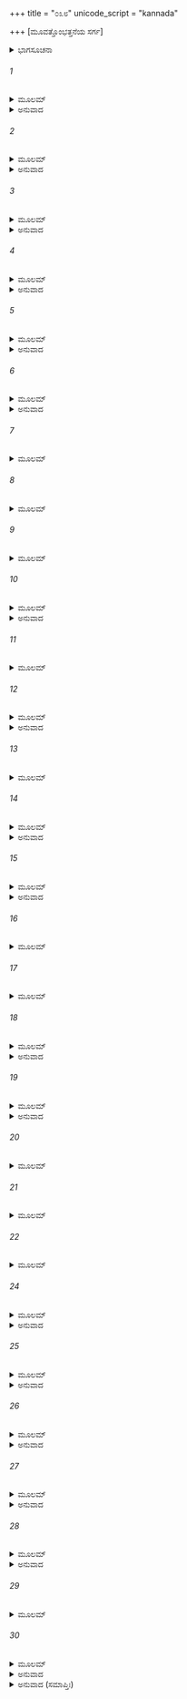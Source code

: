 +++
title = "೦೩೮"
unicode_script = "kannada"

+++
[ಮೂವತ್ತೊಂಭತ್ತನೆಯ ಸರ್ಗ]



<details><summary>ಭಾಗಸೂಚನಾ</summary>

ರಾಜರೆಲ್ಲರೂ ಶ್ರೀರಾಮನಿಗೆ ಕಪ್ಪ-ಕಾಣಿಗೆ ಅರ್ಪಿಸಿದುದು, ಶ್ರೀರಾಮನು ಅವೆಲ್ಲವನ್ನು ಮಿತ್ರರಿಗೂ, ವಾನರರಿಗೂ, ಕರಡಿಗಳಿಗೂ, ರಾಕ್ಷಸರಿಗೂ ಹಂಚಿಕೊಟ್ಟಿದ್ದು
</details>

###### 1


<details><summary>ಮೂಲಮ್</summary>

ತೇ ಪ್ರಯಾತಾ ಮಹಾತ್ಮಾನಃ ಪಾರ್ಥಿವಾಸ್ತೇ ಪ್ರಹೃಷ್ಟವತ್ ।  
ಗಜವಾಜಿಸಹಸ್ರೌಘೈಃ ಕಂಪಯಂತೋ ವಸುಂಧರಾಮ್ ॥
</details>

<details><summary>ಅನುವಾದ</summary>

ಮಹಾತ್ಮನಾದ ಆ ರಾಜರೆಲ್ಲರೂ ಸಾವಿರಾರು ಆನೆ-ಕುದುರೆ-ಕಾಲಾಳುಗಳಿಂದ ಸಮಾವೃತರಾಗಿ ಪರಮ ಹರ್ಷ ದಿಂದ ಭೂಮಿಯನ್ನು ನಡುಗಿಸುತ್ತಾ ಅಯೋಧ್ಯೆಯಿಂದ ಹೊರಟರು.॥1॥
</details>

###### 2


<details><summary>ಮೂಲಮ್</summary>

ಅಕ್ಷೌಹಿಣ್ಯೋ ಹಿ ತತ್ರಾಸನ್ರಾಘವಾರ್ಥೇ ಸಮುದ್ಯತಾಃ ।  
ಭರತಸ್ಯಾಜ್ಞಯಾನೇಕಾಃ ಪ್ರಹೃಷ್ಟಬಲವಾಹನಾಃ ॥
</details>

<details><summary>ಅನುವಾದ</summary>

ಭರತನ ಆಜ್ಞೆಯಂತೆ ಶ್ರೀರಾಮನ ಸಹಾಯಕ್ಕಾಗಿ ಅನೇಕ ಅಕ್ಷೌಹಿಣಿ ಸೈನ್ಯಗಳು ಯುದ್ಧಕ್ಕಾಗಿ ಬಂದಿದ್ದವು. ಆ ಎಲ್ಲ ಸೈನಿಕರು ಮತ್ತು ವಾಹನಗಳು ಹರ್ಷೋತ್ಸಾಹ ಗೊಂಡಿದ್ದವು.॥2॥
</details>

###### 3


<details><summary>ಮೂಲಮ್</summary>

ಊಚುಸ್ತೇ ಚ ಮಹೀಪಾಲಾ ಬಲದರ್ಪಸಮನ್ವಿತಾಃ ।  
ನ ರಾಮ ರಾವಣಂ ಯುದ್ಧೇ ಪಶ್ಯಾಮಃ ಪುರತಃ ಸ್ಥಿತಮ್ ॥
</details>

<details><summary>ಅನುವಾದ</summary>

ಆ ಎಲ್ಲ ಭೂಪಾಲರು ದರ್ಪದಿಂದ ಪರಸ್ಪರ ಹೀಗೆ ಮಾತನಾಡುತ್ತಿದ್ದರು - ನಾವು ಯುದ್ಧದಲ್ಲಿ ಶ್ರೀರಾಮ ಮತ್ತು ರಾವಣರು ಎದುರುಬದಿರಾಗಿ ನಿಂತಿರುವುದನ್ನು ನೋಡಲಾಗಲಿಲ್ಲ.॥3॥
</details>

###### 4


<details><summary>ಮೂಲಮ್</summary>

ಭರತೇನ ವಯಂ ಪಶ್ಚಾತ್ಸಮಾನೀತಾ ನಿರರ್ಥಕಮ್ ।  
ಹತಾ ಹಿ ರಾಕ್ಷಸಾಃ ಕ್ಷಿಪ್ರಂ ಪಾರ್ಥಿವೈಃ ಸ್ಯುರ್ನಸಂಶಯಃ ॥
</details>

<details><summary>ಅನುವಾದ</summary>

ಭರತನು ಮೊದಲೇ ನಮಗೆ ಸೂಚಿಸದೆ, ಯುದ್ಧ ಮುಗಿದ ಮೇಲೆ ನಮ್ಮನ್ನು ವ್ಯರ್ಥವಾಗಿ ಕರೆಸಿಕೊಂಡನು. ಎಲ್ಲ ರಾಜರು ಅಲ್ಲಿಗೆ ಹೋಗಿದ್ದರೆ, ಅವರಿಂದ ಸಮಸ್ತ ರಾಕ್ಷಸರ ಸಂಹಾರವು ಬೇಗನೇ ಅಗುತ್ತಿತ್ತು, ಇದರಲ್ಲಿ ಸಂಶಯವೇ ಇಲ್ಲ.॥4॥
</details>

###### 5


<details><summary>ಮೂಲಮ್</summary>

ರಾಮಸ್ಯ ಬಾಹುವೀರ್ಯೇಣ ರಕ್ಷಿತಾ ಲಕ್ಷ್ಮಣಸ್ಯ ಚ ।  
ಸುಖಂ ಪಾರೇ ಸಮುದ್ರಸ್ಯ ಯುಧ್ಯೇಮ ವಿಗತಜ್ವರಾಃ ॥
</details>

<details><summary>ಅನುವಾದ</summary>

ಶ್ರೀರಾಮ ಮತ್ತು ಲಕ್ಷ್ಮಣರ ಬಾಹುಬಲದಿಂದ ಸುರಕ್ಷಿತ ಮತ್ತು ನಿಶ್ಚಿಂತರಾಗಿ ನಾವು ಸಮುದ್ರದ ಆಚೆಗೆ ಸುಖಪೂರ್ವಕವಾಗಿ ಯುದ್ಧ ಮಾಡುತ್ತಿದ್ದೆವು.॥5॥
</details>

###### 6


<details><summary>ಮೂಲಮ್</summary>

ಏತಾಶ್ಚಾನ್ಯಾಶ್ಚ ರಾಜಾನಃ ಕಥಾಸ್ತತ್ರ ಸಹಸ್ರಶಃ ।  
ಕಥಯಂತಃ ಸ್ವರಾಜ್ಯಾನಿ ಜಗ್ಮುರ್ಹರ್ಷಸಮನ್ವಿತಾಃ ॥
</details>

<details><summary>ಅನುವಾದ</summary>

ಇವರು ಇನ್ನೂ ಬಹಳಷ್ಟು ಮಾತುಗಳನ್ನಾಡುತ್ತಾ ಸಾವಿರಾರು ರಾಜರು ಬಹಳ ಹರ್ಷದಿಂದ ತಮ್ಮ-ತಮ್ಮ ರಾಜ್ಯಗಳಿಗೆ ತೆರಳಿದರು.॥6॥
</details>

###### 7


<details><summary>ಮೂಲಮ್</summary>

ಸ್ವಾನಿ ರಾಜ್ಯಾನಿ ಮುಖ್ಯಾನಿ ಋದ್ಧಾನಿ ಮುದಿತಾನಿ ಚ ।  
ಸಮೃದ್ಧಧನಧಾನ್ಯಾನಿ ಪೂರ್ಣಾನಿ ವಸುಮಂತಿ ಚ ॥
</details>

###### 8


<details><summary>ಮೂಲಮ್</summary>

ಯಥಾಪುರಾಣಿ ತೇ ಗತ್ವಾರತ್ನಾನಿ ವಿವಿಧಾನ್ಯಥ ।  
ರಾಮಸ್ಯ ಪ್ರಿಯಕಾಮಾರ್ಥಮುಪಹಾರಂ ನೃಪಾ ದದುಃ ॥
</details>

###### 9


<details><summary>ಮೂಲಮ್</summary>

ಅಶ್ವಾನ್ಯಾನಾನಿ ರತ್ನಾನಿ ಹಸ್ತಿನಶ್ಚ ಮದೋತ್ಕಟಾನ್ ।  
ಚಂದನಾನಿಚ ಮುಖ್ಯಾನಿ ದಿವ್ಯಾನ್ಯಾಭರಣಾನಿ ಚ ॥
</details>

###### 10


<details><summary>ಮೂಲಮ್</summary>

ಮಣಿಮುಕ್ತಾಪ್ರವಾಲಾಂಸ್ತು ದಾಸ್ಯೋ ರೂಪಸಮನ್ವಿತಾಃ ।  
ಅಜಾವಿಕಂ ಚ ವಿವಿಧಂ ರಥಾಂಸ್ತುವಿವಿಧಾನ್ ಬಹೂನ್ ॥
</details>

<details><summary>ಅನುವಾದ</summary>

ಅವರ ಪ್ರಸಿದ್ಧ ರಾಜ್ಯಗಳು ಸಮೃದ್ಧಿಶಾಲಿ, ಸುಖ-ಆನಂದದಿಂದ ಪರಿಪೂರ್ಣ, ಧನ-ಧಾನ್ಯಗಳಿಂದ ಸಂಪನ್ನ ಹಾಗೂ ರತ್ನಾದಿಗಳಿಂದ ತುಂಬಿ ತುಳುಕುತ್ತಿದ್ದವು. ಆ ರಾಜ್ಯ, ನಗರಗಳಿಗೆ ಹೋಗಿ ಆ ರಾಜರು ಶ್ರೀರಾಮನ ಪ್ರಿಯಮಾಡುವ ಇಚ್ಛೆಯಿಂದ ನಾನಾ ರೀತಿಯ ರತ್ನಾದಿಗಳನ್ನು ಉಡುಗೊರೆಯಾಗಿ ಅವನಿಗೆ ಕಳಿಸಿದರು. ಕುದುರೆ, ವಾಹನಗಳು, ರತ್ನಗಳು, ಮತ್ತಗಜ, ಉತ್ತಮ ಚಂದನ, ದಿವ್ಯ ಆಭೂಷಣ, ಮಣಿ, ಮುತ್ತು, ಹವಳ, ಸುಂದರ ದಾಸಿಯರು, ನಾನಾ ಪ್ರಕಾರದ ಆಡು-ಕುರಿಗಳನ್ನು, ಹಾಗೂ ಬಗೆ-ಬಗೆಯ ಅನೇಕ ರಥಗಳನ್ನು ಕಾಣಿಕೆಯಾಗಿ ಕಳಿಸಿಕೊಟ್ಟರು.॥7-10॥
</details>

###### 11


<details><summary>ಮೂಲಮ್</summary>

ಭರತೋ ಲಕ್ಷ್ಮಣಶ್ಚೈವ ಶತ್ರುಘ್ನಶ್ಚ ಮಹಾಬಲಃ ।  
ಆದಾಯ ತಾನಿ ರತ್ನಾನಿ ಸ್ವಾಂ ಪುರೀಂ ಪುನರಾಗತಾಃ ॥
</details>

###### 12


<details><summary>ಮೂಲಮ್</summary>

ಆಗಮ್ಯ ಚ ಪುರೀಂ ರಮ್ಯಾಮಯೋಧ್ಯಾಂ ಪುರುಷರ್ಷಭಾಃ ।  
ತಾನಿ ರತ್ನಾನಿ ಚಿತ್ರಾಣಿ ರಾಮಾಯಸಮುಪಾನಯನ್ ॥
</details>

<details><summary>ಅನುವಾದ</summary>

ಮಹಾಬಲಿ ಭರತ, ಲಕ್ಷ್ಮಣ, ಶತ್ರುಘ್ನರು ಆ ರತ್ನಗಳನ್ನು ಎತ್ತಿಕೊಂಡು ಅಯೋಧ್ಯೆಗೆ ಬಂದರು. ರಮಣೀಯ ಅಯೋಧ್ಯಾಪುರಿಗೆ ಬಂದು ಆ ಮೂವರೂ ಸಹೋದರರು ಆ ವಿಚಿತ್ರ ರತ್ನಗಳನ್ನು ಶ್ರೀರಾಮನಿಗೆ ಅರ್ಪಿಸಿದರು.॥11-12॥
</details>

###### 13


<details><summary>ಮೂಲಮ್</summary>

ಪ್ರತಿಗೃಹ್ಯ ಚ ತತ್ಸರ್ವಂ ರಾಮಃ ಪ್ರೀತಿಸಮನ್ವಿತಃ ।  
ಸುಗ್ರೀವಾಯ ದದೌ ರಾಜ್ಞೇಮಹಾತ್ಮಾ ಕೃತಕರ್ಮಣೇ ॥
</details>

###### 14


<details><summary>ಮೂಲಮ್</summary>

ವಿಭೀಷಣಾಯ ಚ ದದೌ ತಥಾನ್ಯೇಭ್ಯೋಽಪಿ ರಾಘವಃ ।  
ರಾಕ್ಷಸೇಭ್ಯಃ ಕಪಿಭ್ಯಶ್ಚ ಯೈರ್ವೃತೋ ಜಯಮಾಪ್ತವಾನ್ ॥
</details>

<details><summary>ಅನುವಾದ</summary>

ಅದೆಲ್ಲವನ್ನು ಸ್ವೀಕರಿಸಿ ಮಹಾತ್ಮಾ ಶ್ರೀರಾಮನು ಬಹಳ ಸಂತೋಷದಿಂದ ಉಪಕಾರೀ ವಾನರರಾಜ ಸುಗ್ರೀವ ಮತ್ತು ವಿಭೀಷಣರನ್ನು ಹಾಗೂ ಇತರ ರಾಕ್ಷಸರಿಗೆ, ವಾನರರಿಗೆ ಅದನ್ನು ಹಂಚಿಬಿಟ್ಟನು; ಏಕೆಂದರೆ ಅವರಿಂದ ಸುತ್ತುವರೆದು ಶ್ರೀರಾಮನು ಯುದ್ಧದಲ್ಲಿ ವಿಜಯ ಪ್ರಾಪ್ತಿ ಮಾಡಿ ಕೊಂಡಿದ್ದನು.॥13-14॥
</details>

###### 15


<details><summary>ಮೂಲಮ್</summary>

ತೇ ಸರ್ವೇ ರಾಮದತ್ತಾನಿ ರತ್ನಾನಿ ಕಪಿರಾಕ್ಷಸಾಃ ।  
ಶಿರೋಭಿರ್ಧಾರಯಾಮಾಸುರ್ಭುಜೇಷು ಚ ಮಹಾಬಲಾಃ ॥
</details>

<details><summary>ಅನುವಾದ</summary>

ಆ ಎಲ್ಲ ಮಹಾಬಲೀ ವಾನರರು ಮತ್ತು ರಾಕ್ಷಸರು ಶ್ರೀರಾಮಚಂದ್ರನು ಕೊಟ್ಟಿರುವ ಆ ರತ್ನಗಳನ್ನು ತಮ್ಮ ಮಸ್ತಕ ಮತ್ತು ಭುಜಗಳಲ್ಲಿ ಧರಿಸಿಕೊಂಡರು.॥15॥
</details>

###### 16


<details><summary>ಮೂಲಮ್</summary>

ಹನೂಮಂತಂ ಚ ನೃಪತಿರಿಕ್ಷ್ವಾಕೂಣಾಂ ಮಹಾರಥಃ ।  
ಅಂಗದಂ ಚ ಮಹಾಬಾಹುಮಂಕಮಾರೋಪ್ಯವೀರ್ಯವಾನ್ ॥
</details>

###### 17


<details><summary>ಮೂಲಮ್</summary>

ರಾಮಃ ಕಮಲಪತ್ರಾಕ್ಷಃ ಸುಗ್ರೀವಮಿದಮಬ್ರವೀತ್ ।  
ಅಂಗದಸ್ತೇ ಸುಪುತ್ರೋಽಯಂ ಮಂತ್ರೀ ಚಾಪ್ಯನಿಲಾತ್ಮಜಃ ॥
</details>

###### 18


<details><summary>ಮೂಲಮ್</summary>

ಸುಗ್ರೀವಮಂತ್ರಿತೇ ಯುಕ್ತೌ ಮಮ ಚಾಪಿ ಹಿತೇ ರತೌ ।  
ಅರ್ಹತೋ ವಿವಿಧಾಂ ಪೂಜಾಂ ತ್ವತ್ಕೃತೇ ವೈ ಹರೀಶ್ವರ ॥
</details>

<details><summary>ಅನುವಾದ</summary>

ಅನಂತರ ಇಕ್ಷ್ವಾಕು ನರೇಶ ಮಹಾಪರಾಕ್ರಮಿ, ಮಹಾರಥಿ ಕಮಲನಯನ ಶ್ರೀರಾಮನು ಮಹಾಬಾಹು ಹನುಮಾನ್ ಹಾಗೂ ಅಂಗದರನ್ನು ತೊಡೆಯಲ್ಲಿ ಕುಳ್ಳಿರಿಸಿಕೊಂಡು ಸುಗ್ರೀವನಲ್ಲಿ ಹೀಗೆ ಹೇಳಿದನು- ಸುಗ್ರೀವನೇ! ಅಂಗದನು ನಿನ್ನ ಸುಪುತ್ರನಾಗಿದ್ದಾನೆ. ಪವನಕುಮಾರ ಹನುಮಂತನು ಮಂತ್ರಿ. ವಾನರರಾಜನೇ! ಇವರಿಬ್ಬರೂ ನನಗೆ ಮಂತ್ರಿಗಳ ಕೆಲಸ ಮಾಡುತ್ತಿದ್ದರು ಹಾಗೂ ಸದಾ ನನ್ನ ಹಿತಸಾಧನೆಯಲ್ಲೇ ತೊಡಗಿರುತ್ತಿದ್ದರು. ಅದಕ್ಕಾಗಿ ವಿಶೇಷವಾಗಿ ನಿನ್ನಿಂದಾಗಿ ಇವರು ನನ್ನಿಂದ ವಿವಿಧ ಆದರ ಸತ್ಕಾರ ಹಾಗೂ ಉಡುಗೊರೆ ಪಡೆಯಲು ಯೋಗ್ಯರಾಗಿದ್ದಾರೆ.॥16-18॥
</details>

###### 19


<details><summary>ಮೂಲಮ್</summary>

ಇತ್ಯುಕ್ತ್ವಾವ್ಯಪಮುಚ್ಯಾಂಗಾದ್ಭೂಷಣಾನಿ ಮಹಾಯಶಾಃ ।  
ಸ ಬಂಧ ಮಹಾರ್ಹಾಣಿ ತದಾಂಗದಹನೂಮತೋಃ ॥
</details>

<details><summary>ಅನುವಾದ</summary>

ಹೀಗೆ ಹೇಳಿ ಮಹಾಯಶಸ್ವೀ ಶ್ರೀರಾಮನು ತನ್ನ ಮೈಮೇಲಿಂದ ಬಹುಮೂಲ್ಯ ಆಭೂಷಣ ತೆಗೆದು ಅದನ್ನು ಅಂಗದ ಹಾಗೂ ಹನುಮಂತರಿಗೆ ತೊಡಿಸಿದನು.॥19॥
</details>

###### 20


<details><summary>ಮೂಲಮ್</summary>

ಆಭಾಷ್ಯ ಚ ಮಹಾವೀರ್ಯಾನ್ರಾಘವೋ ಯೂಥಪರ್ಷಭಾನ್ ।  
ನೀಲಂ ನಲಂ ಕೇಸರಿಣಂ ಕುಮುದಂ ಗಂಧಮಾದನಮ್ ॥
</details>

###### 21


<details><summary>ಮೂಲಮ್</summary>

ಸುಷೇಣಂ ಪನಸಂ ವೀರಂ ಮೈಂದಂ ದ್ವಿವಿದಮೇವ ಚ ।  
ಜಾಂಬವಂತಂ ಗವಾಕ್ಷಂ ಚ ವಿನತಂ ಧೂಮ್ರಮೇವ ಚ ॥
</details>

###### 22


<details><summary>ಮೂಲಮ್</summary>

ವಲೀಮುಖಂ ಪ್ರಜಂಘಂ ಚ ಸಂನಾದಂ ಚ ಮಹಾಬಲಮ್ ।  
ದರೀಮುಖಂ ದಧಿಮುಖಮಿಂದ್ರಜಾನುಂ ಚ ಯೂಥಪಮ್ ॥(ಶ್ಲೋಕ - 23)  
ಮಧುರಂ ಶ್ಲಕ್ಷ್ಣಯಾ ವಾಚಾ ನೇತ್ರಾಭ್ಯಾಮಪಿಬನ್ನಿವ ।  
ಸುಹೃದೋಮೇ ಭವಂತಶ್ಚ ಶರೀರಂ ಭ್ರಾತರಸ್ತಥಾ ॥
</details>

###### 24


<details><summary>ಮೂಲಮ್</summary>

ಯುಷ್ಮಾಭಿರುದ್ಧೃತಶ್ಚಾಹಂ ವ್ಯಸನಾತ್ಕಾನನೌಕಸಃ ।  
ಧನ್ಯೋ ರಾಜಾ ಚ ಸುಗ್ರೀವೋ ಭವದ್ಭಿಃ ಸುಹೃದಾಂ ವರೈಃ ॥
</details>

<details><summary>ಅನುವಾದ</summary>

ಬಳಿಕ ಶ್ರೀರಘುನಾಥನು ಮಹಾಪರಾಕ್ರಮಿ ವಾನರ ಸೇನಾಪತಿಗಳಾದ ನೀಲ, ನಳ, ಕೇಸರೀ, ಕುಮುದ, ಗಂಧಮಾದನ, ಸುಷೇಣ, ಪನಸ, ವೀರಮೈಂದ, ದ್ವಿವಿದ, ಜಾಂಬವಂತ, ಗವಾಕ್ಷ, ವಿನತ, ಧೂಮ್ರ, ಬಲಿಮುಖ, ಪ್ರಜಂಘ, ಮಹಾಬಲಿ ಸಂನಾದ, ದಧಿಮುಖ, ದರೀಮುಖ ಮತ್ತು ಇಂದ್ರಜಾನು ಇವರನ್ನು ಕರೆದು ಅವರನ್ನು ಕಣ್ಣುಗಳಿಂದಲೇ ಕುಡಿದುಬಿಡುವನೋ ಎಂಬಂತೆ ನೋಡಿದನು. ಅವನು ಸ್ನೇಹಯುಕ್ತ ಮಧುರ ವಾಣಿಯಿಂದ ಅವರಲ್ಲಿ ಹೇಳಿದನು - ವಾನರ ವೀರರೇ! ನೀವು ನನಗೆ ಸುಹೃದ, ಶರೀರ ಮತ್ತು ಸಹೋದರರಾಗಿದ್ದೀರಿ. ನೀವೇ ನನ್ನನ್ನು ಸಂಕಟದಿಂದ ಎತ್ತಿರುವಿರಿ. ನಿಮ್ಮಂತಹ ಶ್ರೇಷ್ಠ ಸುಹೃದರನ್ನು ಪಡೆದು ಸುಗ್ರೀವರಾಜನು ಧನ್ಯನಾಗಿದ್ದಾನೆ.॥20-24॥
</details>

###### 25


<details><summary>ಮೂಲಮ್</summary>

ಏವಮುಕ್ತ್ವಾ ದದೌ ತೇಭ್ಯೋ ಭೂಷಣಾನಿ ಯಥಾರ್ಹತಃ ।  
ವಜ್ರಾಣಿ ಚಮಹಾರ್ಹಾಣಿ ಸಸ್ವಜೇ ಚ ನರರ್ಷಭಃ ॥
</details>

<details><summary>ಅನುವಾದ</summary>

ಹೀಗೆ ಹೇಳಿ ನರಶ್ರೇಷ್ಠ ಶ್ರೀರಾಮನು ಅವರಿಗೆ ಯಥಾಯೋಗ್ಯ ಆಭೂಷಣ ಮತ್ತು ಬಹುಮೂಲ್ಯ ರತ್ನಾದಿಗಳನ್ನು ಕೊಟ್ಟು, ಅವರನ್ನು ಅಪ್ಪಿಕೊಂಡನು.॥25॥
</details>

###### 26


<details><summary>ಮೂಲಮ್</summary>

ತೇ ಪಿಬಂತಃ ಸುಗಂಧೀನಿ ಮಧೂನಿ ಮಧುಪಿಂಗಲಾಃ ।  
ಮಾಂಸಾನಿ ಚ ಸುಮೃಷ್ಟಾನಿ ಮೂಲಾನಿ ಚ ಲಾನಿ ಚ ॥
</details>

<details><summary>ಅನುವಾದ</summary>

ಜೇನಿನಂತಹ ಪಿಂಗಳ ವರ್ಣವುಳ್ಳ ಆ ವಾನರರು ಅಲ್ಲಿ ಮಧು ಸೇವಿಸುತ್ತಾ, ರಾಜಭೋಗ ವಸ್ತುಗಳನ್ನು ಅನುಭವಿಸುತ್ತಾ, ಸ್ವಾದಿಷ್ಟ ಫಲ-ಮೂಲಗಳನ್ನು  ತಿನ್ನುತ್ತಿದ್ದರು.॥26॥
</details>

###### 27


<details><summary>ಮೂಲಮ್</summary>

ಏವಂ ತೇಷಾಂ ನಿವಸತಾಂ ಮಾಸಃ ಸಾಗ್ರೋಯಯೌ ತದಾ ।  
ಮುಹೂರ್ತಮಿವ ತೇ ಸರ್ವೇ ರಾಮಭಕ್ತ್ಯಾ ಚ ಮೇನಿರೇ ॥
</details>

<details><summary>ಅನುವಾದ</summary>

ಹೀಗೆ ವಾಸಿಸುತ್ತಾ ವಾನರರು ಒಂದು ತಿಂಗಳಿಗಿಂತಲೂ ಹೆಚ್ಚು ಸಮಯ ಕಳೆಯಿತು. ಆದರೂ ಶ್ರೀರಾಮನ ಕುರಿತು ಇರುವ ಭಕ್ತಿಯಿಂದಾಗಿ ಅಷ್ಟು ಸಮಯ ಒಂದು ಮುಹೂರ್ತದಂತೆ ಕಂಡಿತು.॥27॥
</details>

###### 28


<details><summary>ಮೂಲಮ್</summary>

ರಾಮೋಪಿ ರೇಮೇ ತೈಃ ಸಾರ್ಧಂ ವಾನರೈಃ ಕಾಮರೂಪಿಭಿಃ ।  
ರಾಕ್ಷಸೈಶ್ಚ ಮಹಾವೀರ್ಯೈರ್ಋಕ್ಷೈಶ್ಚೈವ ಮಹಾಬಲೈಃ ॥
</details>

<details><summary>ಅನುವಾದ</summary>

ಶ್ರೀರಾಮನೂ ಕೂಡ ಕಾಮರೂಪಿಗಳಾದ ವಾನರರೊಂದಿಗೆ, ಮಹಾಪರಾಕ್ರಮಿ ರಾಕ್ಷಸರೊಂದಿಗೆ ಹಾಗೂ ಮಹಾಬಲೀ ಕರಡಿಗಳೊಂದಿಗೆ ಆನಂದದಿಂದ ಸಮಯ ಕಳೆಯುತ್ತಿದ್ದನು.॥28॥
</details>

###### 29


<details><summary>ಮೂಲಮ್</summary>

ಏವಂ ತೇಷಾಂ ಯಯೌ ಮಾಸೋ ದ್ವಿತೀಯಃ ಶಿಶಿರಃ ಸುಖಮ್ ।  
ವಾನರಾಣಾಂ ಪ್ರಹೃಷ್ಟಾನಾಂ ರಾಕ್ಷಸಾನಾಂ ಚ ಸರ್ವಶಃ ॥
</details>

###### 30


<details><summary>ಮೂಲಮ್</summary>

ಇಕ್ಷ್ವಾಕುನಗರೇ ರಮ್ಯೇ ಪರಾಂ ಪ್ರೀತಿಮುಪಾಸತಾಮ್ ।  
ರಾಮಸ್ಯ ಪ್ರೀತಿಕರಣೈಃ ಕಾಲಸ್ತೇಷಾಂ ಸುಖಂ ಯಯೌ ॥
</details>

<details><summary>ಅನುವಾದ</summary>

ಹೀಗೆ ಅವರ ಶಿಶಿರಋತುವಿನ ಇನ್ನೊಂದು ತಿಂಗಳೂ ಸುಖವಾಗಿ ಕಳೆಯಿತು. ಇಕ್ಷ್ವಾಕುವಂಶೀ ರಾಜರ ಆ ಸುರಮ್ಯ ರಾಜಧಾನಿಯಲ್ಲಿ ಆ ವಾನರ, ರಾಕ್ಷಸರು ಬಹಳ ಹರ್ಷ ಮತ್ತು ಪ್ರೇಮದಿಂದ ಇರುತ್ತಿದ್ದರು. ಶ್ರೀರಾಮನ ಪ್ರೇಮಪೂರ್ವಕ ಸತ್ಕಾರದಿಂದ ಅವರ ಆ ಸಮಯ ಸುಖವಾಗಿ ಕಳೆಯುತ್ತಿತ್ತು.॥29-30॥
</details>

<details><summary>ಅನುವಾದ (ಸಮಾಪ್ತಿಃ)</summary>

ಶ್ರೀವಾಲ್ಮೀಕಿ ವಿರಚಿತ ಆರ್ಷರಾಮಾಯಣ ಆದಿಕಾವ್ಯದ ಉತ್ತರಕಾಂಡದಲ್ಲಿ ಮೂವತ್ತೊಂಭತ್ತನೆಯ ಸರ್ಗ ಪೂರ್ಣವಾಯಿತು.॥39॥
</details>
